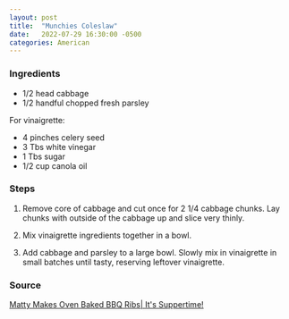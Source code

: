 ```yaml
---
layout: post
title:  "Munchies Coleslaw"
date:   2022-07-29 16:30:00 -0500
categories: American
---
```


### Ingredients

- 1/2 head cabbage
- 1/2 handful chopped fresh parsley

For vinaigrette:

- 4 pinches celery seed
- 3 Tbs white vinegar
- 1 Tbs sugar
- 1/2 cup canola oil

### Steps

1. Remove core of cabbage and cut once for 2 1/4 cabbage chunks. Lay chunks with outside of the cabbage up and slice very thinly.

1. Mix vinaigrette ingredients together in a bowl.

1. Add cabbage and parsley to a large bowl. Slowly mix in vinaigrette in small batches until tasty, reserving leftover vinaigrette.

### Source

[Matty Makes Oven Baked BBQ Ribs| It's Suppertime!](https://www.youtube.com/watch?v=ps0pz4Tv1pU)
